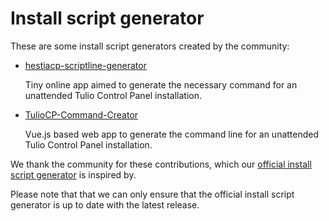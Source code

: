 # Install script generator

These are some install script generators created by the community:

- [hestiacp-scriptline-generator](https://github.com/gabizz/hestiacp-scriptline-generator)

  Tiny online app aimed to generate the necessary command for an unattended Tulio Control Panel installation.

- [TulioCP-Command-Creator](https://github.com/turbopixel/TulioCP-Command-Creator)

  Vue.js based web app to generate the command line for an unattended Tulio Control Panel installation.

We thank the community for these contributions, which our [official install script generator](/install) is inspired by.

Please note that that we can only ensure that the official install script generator is up to date with the latest release.
